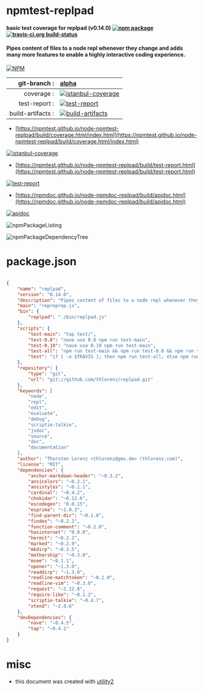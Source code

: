 # npmtest-replpad

#### basic test coverage for  replpad (v0.14.0)  [![npm package](https://img.shields.io/npm/v/npmtest-replpad.svg?style=flat-square)](https://www.npmjs.org/package/npmtest-replpad) [![travis-ci.org build-status](https://api.travis-ci.org/npmtest/node-npmtest-replpad.svg)](https://travis-ci.org/npmtest/node-npmtest-replpad)

#### Pipes content of files to a node repl whenever they change and adds many more features to enable a highly interactive coding experience.

[![NPM](https://nodei.co/npm/replpad.png?downloads=true&downloadRank=true&stars=true)](https://www.npmjs.com/package/replpad)

| git-branch : | [alpha](https://github.com/npmtest/node-npmtest-replpad/tree/alpha)|
|--:|:--|
| coverage : | [![istanbul-coverage](https://npmtest.github.io/node-npmtest-replpad/build/coverage.badge.svg)](https://npmtest.github.io/node-npmtest-replpad/build/coverage.html/index.html)|
| test-report : | [![test-report](https://npmtest.github.io/node-npmtest-replpad/build/test-report.badge.svg)](https://npmtest.github.io/node-npmtest-replpad/build/test-report.html)|
| build-artifacts : | [![build-artifacts](https://npmtest.github.io/node-npmtest-replpad/glyphicons_144_folder_open.png)](https://github.com/npmtest/node-npmtest-replpad/tree/gh-pages/build)|

- [https://npmtest.github.io/node-npmtest-replpad/build/coverage.html/index.html](https://npmtest.github.io/node-npmtest-replpad/build/coverage.html/index.html)

[![istanbul-coverage](https://npmtest.github.io/node-npmtest-replpad/build/screenCapture.buildCi.browser.%252Ftmp%252Fbuild%252Fcoverage.lib.html.png)](https://npmtest.github.io/node-npmtest-replpad/build/coverage.html/index.html)

- [https://npmtest.github.io/node-npmtest-replpad/build/test-report.html](https://npmtest.github.io/node-npmtest-replpad/build/test-report.html)

[![test-report](https://npmtest.github.io/node-npmtest-replpad/build/screenCapture.buildCi.browser.%252Ftmp%252Fbuild%252Ftest-report.html.png)](https://npmtest.github.io/node-npmtest-replpad/build/test-report.html)

- [https://npmdoc.github.io/node-npmdoc-replpad/build/apidoc.html](https://npmdoc.github.io/node-npmdoc-replpad/build/apidoc.html)

[![apidoc](https://npmdoc.github.io/node-npmdoc-replpad/build/screenCapture.buildCi.browser.%252Ftmp%252Fbuild%252Fapidoc.html.png)](https://npmdoc.github.io/node-npmdoc-replpad/build/apidoc.html)

![npmPackageListing](https://npmtest.github.io/node-npmtest-replpad/build/screenCapture.npmPackageListing.svg)

![npmPackageDependencyTree](https://npmtest.github.io/node-npmtest-replpad/build/screenCapture.npmPackageDependencyTree.svg)



# package.json

```json

{
    "name": "replpad",
    "version": "0.14.0",
    "description": "Pipes content of files to a node repl whenever they change and adds many more features to enable a highly interactive coding experience.",
    "main": "repreprep.js",
    "bin": {
        "replpad": "./bin/replpad.js"
    },
    "scripts": {
        "test-main": "tap test/",
        "test-0.8": "nave use 0.8 npm run test-main",
        "test-0.10": "nave use 0.10 npm run test-main",
        "test-all": "npm run test-main && npm run test-0.8 && npm run test-0.10",
        "test": "if [ -e $TRAVIS ]; then npm run test-all; else npm run test-main; fi"
    },
    "repository": {
        "type": "git",
        "url": "git://github.com/thlorenz/replpad.git"
    },
    "keywords": [
        "node",
        "repl",
        "edit",
        "evaluate",
        "debug",
        "scriptie-talkie",
        "jsdoc",
        "source",
        "doc",
        "documentation"
    ],
    "author": "Thorsten Lorenz <thlorenz@gmx.de> (thlorenz.com)",
    "license": "MIT",
    "dependencies": {
        "anchor-markdown-header": "~0.3.2",
        "ansicolors": "~0.2.1",
        "ansistyles": "~0.1.1",
        "cardinal": "~0.4.2",
        "chokidar": "~0.12.6",
        "escodegen": "0.0.15",
        "esprima": "~1.0.3",
        "find-parent-dir": "~0.1.0",
        "findex": "~0.2.1",
        "function-comment": "~0.2.0",
        "hasinternet": "0.0.0",
        "hermit": "~0.2.2",
        "marked": "~0.2.9",
        "mkdirp": "~0.3.5",
        "mothership": "~0.3.0",
        "msee": "~0.1.1",
        "opener": "~1.3.0",
        "readdirp": "~1.3.0",
        "readline-matchtoken": "~0.1.0",
        "readline-vim": "~0.3.0",
        "request": "~2.12.0",
        "require-like": "~0.1.2",
        "scriptie-talkie": "~0.4.7",
        "xtend": "~2.0.6"
    },
    "devDependencies": {
        "nave": "~0.4.5",
        "tap": "~0.4.1"
    }
}
```



# misc
- this document was created with [utility2](https://github.com/kaizhu256/node-utility2)

